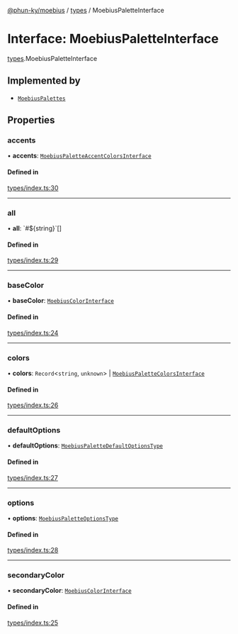 [@phun-ky/moebius](../README.md) / [types](../modules/types.md) / MoebiusPaletteInterface

# Interface: MoebiusPaletteInterface

[types](../modules/types.md).MoebiusPaletteInterface

## Implemented by

- [`MoebiusPalettes`](../classes/classes_MoebiusPalettes.MoebiusPalettes.md)

## Properties

### accents

• **accents**: [`MoebiusPaletteAccentColorsInterface`](types.MoebiusPaletteAccentColorsInterface.md)

#### Defined in

[types/index.ts:30](https://github.com/phun-ky/moebius/blob/main/src/types/index.ts#L30)

___

### all

• **all**: \`#${string}\`[]

#### Defined in

[types/index.ts:29](https://github.com/phun-ky/moebius/blob/main/src/types/index.ts#L29)

___

### baseColor

• **baseColor**: [`MoebiusColorInterface`](types.MoebiusColorInterface.md)

#### Defined in

[types/index.ts:24](https://github.com/phun-ky/moebius/blob/main/src/types/index.ts#L24)

___

### colors

• **colors**: `Record`<`string`, `unknown`\> \| [`MoebiusPaletteColorsInterface`](types.MoebiusPaletteColorsInterface.md)

#### Defined in

[types/index.ts:26](https://github.com/phun-ky/moebius/blob/main/src/types/index.ts#L26)

___

### defaultOptions

• **defaultOptions**: [`MoebiusPaletteDefaultOptionsType`](../modules/types.md#moebiuspalettedefaultoptionstype)

#### Defined in

[types/index.ts:27](https://github.com/phun-ky/moebius/blob/main/src/types/index.ts#L27)

___

### options

• **options**: [`MoebiusPaletteOptionsType`](../modules/types.md#moebiuspaletteoptionstype)

#### Defined in

[types/index.ts:28](https://github.com/phun-ky/moebius/blob/main/src/types/index.ts#L28)

___

### secondaryColor

• **secondaryColor**: [`MoebiusColorInterface`](types.MoebiusColorInterface.md)

#### Defined in

[types/index.ts:25](https://github.com/phun-ky/moebius/blob/main/src/types/index.ts#L25)
